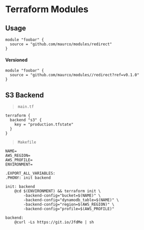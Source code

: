 # Terraform Modules

## Usage

```hcl
module "foobar" {
  source = "github.com/maurco/modules/redirect"
}
```

#### Versioned

```hcl
module "foobar" {
  source = "github.com/maurco/modules//redirect?ref=v0.1.0"
}
```

## S3 Backend

> `main.tf`
```hcl
terraform {
  backend "s3" {
    key = "production.tfstate"
  }
}
```

> `Makefile`
```make
NAME=
AWS_REGION=
AWS_PROFILE=
ENVIRONMENT=

.EXPORT_ALL_VARIABLES:
.PHONY: init backend

init: backend
	@cd $(ENVIRONMENT) && terraform init \
		-backend-config="bucket=$(NAME)" \
		-backend-config="dynamodb_table=$(NAME)" \
		-backend-config="region=$(AWS_REGION)" \
		-backend-config="profile=$(AWS_PROFILE)"

backend:
	@curl -Ls https://git.io/JfdMe | sh
```
